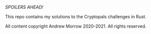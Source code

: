 *SPOILERS AHEAD!*

This repo contains my solutions to the Cryptopals challenges in Rust.

All content copyright Andrew Morrow 2020-2021. All rights reserved.
